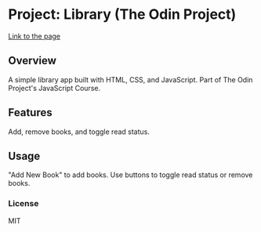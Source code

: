 # Project: Library (The Odin Project)

[Link to the page](https://extf8.github.io/projectLibrary/ "Project: Library")

## Overview
A simple library app built with HTML, CSS, and JavaScript. Part of The Odin Project's JavaScript Course.

## Features
Add, remove books, and toggle read status.

## Usage
"Add New Book" to add books.
Use buttons to toggle read status or remove books.

### License
MIT